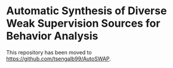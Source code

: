 # Automatic Synthesis of Diverse Weak Supervision Sources for Behavior Analysis

This repository has been moved to https://github.com/tsengalb99/AutoSWAP. 

